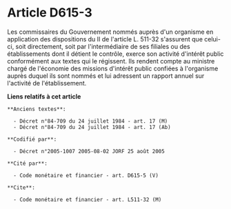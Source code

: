 # Article D615-3

Les commissaires du Gouvernement nommés auprès d'un organisme en application des dispositions du II de l'article L. 511-32
s'assurent que celui-ci, soit directement, soit par l'intermédiaire de ses filiales ou des établissements dont il détient le
contrôle, exerce son activité d'intérêt public conformément aux textes qui le régissent. Ils rendent compte au ministre
chargé de l'économie des missions d'intérêt public confiées à l'organisme auprès duquel ils sont nommés et lui adressent un
rapport annuel sur l'activité de l'établissement.

**Liens relatifs à cet article**

	**Anciens textes**:

	  - Décret n°84-709 du 24 juillet 1984 - art. 17 (M)
	  - Décret n°84-709 du 24 juillet 1984 - art. 17 (Ab)

	**Codifié par**:

	  - Décret n°2005-1007 2005-08-02 JORF 25 août 2005

	**Cité par**:

	  - Code monétaire et financier - art. D615-5 (V)

	**Cite**:

	  - Code monétaire et financier - art. L511-32 (M)
